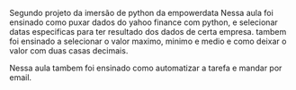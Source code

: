 Segundo projeto da imersão de python da empowerdata
Nessa aula foi ensinado como puxar dados do yahoo finance com python, e selecionar datas especificas para ter resultado dos dados de certa empresa.
tambem foi ensinado a selecionar o valor maximo, minimo e medio e como deixar o valor com duas casas decimais.

Nessa aula tambem foi ensinado como automatizar a tarefa e mandar por email.
